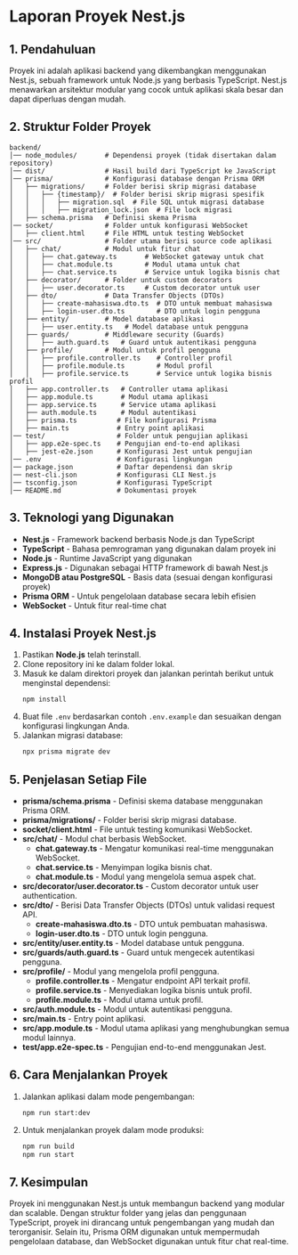 # Laporan Proyek Nest.js

## 1. Pendahuluan

Proyek ini adalah aplikasi backend yang dikembangkan menggunakan Nest.js, sebuah framework untuk Node.js yang berbasis TypeScript. Nest.js menawarkan arsitektur modular yang cocok untuk aplikasi skala besar dan dapat diperluas dengan mudah.

## 2. Struktur Folder Proyek

```
backend/
│── node_modules/       # Dependensi proyek (tidak disertakan dalam repository)
│── dist/               # Hasil build dari TypeScript ke JavaScript
│── prisma/             # Konfigurasi database dengan Prisma ORM
│   ├── migrations/     # Folder berisi skrip migrasi database
│   │   ├── {timestamp}/  # Folder berisi skrip migrasi spesifik
│   │   │   ├── migration.sql  # File SQL untuk migrasi database
│   │   │   ├── migration_lock.json  # File lock migrasi
│   ├── schema.prisma   # Definisi skema Prisma
│── socket/             # Folder untuk konfigurasi WebSocket
│   ├── client.html     # File HTML untuk testing WebSocket
│── src/                # Folder utama berisi source code aplikasi
│   ├── chat/           # Modul untuk fitur chat
│   │   ├── chat.gateway.ts       # WebSocket gateway untuk chat
│   │   ├── chat.module.ts        # Modul utama untuk chat
│   │   ├── chat.service.ts       # Service untuk logika bisnis chat
│   ├── decorator/      # Folder untuk custom decorators
│   │   ├── user.decorator.ts     # Custom decorator untuk user
│   ├── dto/            # Data Transfer Objects (DTOs)
│   │   ├── create-mahasiswa.dto.ts  # DTO untuk membuat mahasiswa
│   │   ├── login-user.dto.ts        # DTO untuk login pengguna
│   ├── entity/         # Model database aplikasi
│   │   ├── user.entity.ts   # Model database untuk pengguna
│   ├── guards/         # Middleware security (Guards)
│   │   ├── auth.guard.ts   # Guard untuk autentikasi pengguna
│   ├── profile/        # Modul untuk profil pengguna
│   │   ├── profile.controller.ts    # Controller profil
│   │   ├── profile.module.ts        # Modul profil
│   │   ├── profile.service.ts       # Service untuk logika bisnis profil
│   ├── app.controller.ts   # Controller utama aplikasi
│   ├── app.module.ts       # Modul utama aplikasi
│   ├── app.service.ts      # Service utama aplikasi
│   ├── auth.module.ts      # Modul autentikasi
│   ├── prisma.ts          # File konfigurasi Prisma
│   ├── main.ts            # Entry point aplikasi
│── test/                  # Folder untuk pengujian aplikasi
│   ├── app.e2e-spec.ts    # Pengujian end-to-end aplikasi
│   ├── jest-e2e.json      # Konfigurasi Jest untuk pengujian
│── .env                   # Konfigurasi lingkungan
│── package.json           # Daftar dependensi dan skrip
│── nest-cli.json          # Konfigurasi CLI Nest.js
│── tsconfig.json          # Konfigurasi TypeScript
│── README.md              # Dokumentasi proyek
```

## 3. Teknologi yang Digunakan

- **Nest.js** - Framework backend berbasis Node.js dan TypeScript
- **TypeScript** - Bahasa pemrograman yang digunakan dalam proyek ini
- **Node.js** - Runtime JavaScript yang digunakan
- **Express.js** - Digunakan sebagai HTTP framework di bawah Nest.js
- **MongoDB atau PostgreSQL** - Basis data (sesuai dengan konfigurasi proyek)
- **Prisma ORM** - Untuk pengelolaan database secara lebih efisien
- **WebSocket** - Untuk fitur real-time chat

## 4. Instalasi Proyek Nest.js

1. Pastikan **Node.js** telah terinstall.
2. Clone repository ini ke dalam folder lokal.
3. Masuk ke dalam direktori proyek dan jalankan perintah berikut untuk menginstal dependensi:
   ```sh
   npm install
   ```
4. Buat file `.env` berdasarkan contoh `.env.example` dan sesuaikan dengan konfigurasi lingkungan Anda.
5. Jalankan migrasi database:
   ```sh
   npx prisma migrate dev
   ```

## 5. Penjelasan Setiap File

- **prisma/schema.prisma** - Definisi skema database menggunakan Prisma ORM.
- **prisma/migrations/** - Folder berisi skrip migrasi database.
- **socket/client.html** - File untuk testing komunikasi WebSocket.
- **src/chat/** - Modul chat berbasis WebSocket.
  - **chat.gateway.ts** - Mengatur komunikasi real-time menggunakan WebSocket.
  - **chat.service.ts** - Menyimpan logika bisnis chat.
  - **chat.module.ts** - Modul yang mengelola semua aspek chat.
- **src/decorator/user.decorator.ts** - Custom decorator untuk user authentication.
- **src/dto/** - Berisi Data Transfer Objects (DTOs) untuk validasi request API.
  - **create-mahasiswa.dto.ts** - DTO untuk pembuatan mahasiswa.
  - **login-user.dto.ts** - DTO untuk login pengguna.
- **src/entity/user.entity.ts** - Model database untuk pengguna.
- **src/guards/auth.guard.ts** - Guard untuk mengecek autentikasi pengguna.
- **src/profile/** - Modul yang mengelola profil pengguna.
  - **profile.controller.ts** - Mengatur endpoint API terkait profil.
  - **profile.service.ts** - Menyediakan logika bisnis untuk profil.
  - **profile.module.ts** - Modul utama untuk profil.
- **src/auth.module.ts** - Modul untuk autentikasi pengguna.
- **src/main.ts** - Entry point aplikasi.
- **src/app.module.ts** - Modul utama aplikasi yang menghubungkan semua modul lainnya.
- **test/app.e2e-spec.ts** - Pengujian end-to-end menggunakan Jest.

## 6. Cara Menjalankan Proyek

1. Jalankan aplikasi dalam mode pengembangan:
   ```sh
   npm run start:dev
   ```
2. Untuk menjalankan proyek dalam mode produksi:
   ```sh
   npm run build
   npm run start
   ```

## 7. Kesimpulan

Proyek ini menggunakan Nest.js untuk membangun backend yang modular dan scalable. Dengan struktur folder yang jelas dan penggunaan TypeScript, proyek ini dirancang untuk pengembangan yang mudah dan terorganisir. Selain itu, Prisma ORM digunakan untuk mempermudah pengelolaan database, dan WebSocket digunakan untuk fitur chat real-time.

